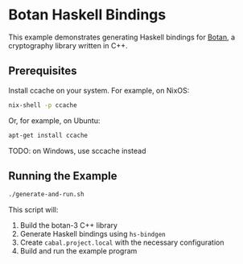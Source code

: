 # Botan Haskell Bindings

This example demonstrates generating Haskell bindings for
[Botan](https://botan.randombit.net/), a cryptography library written in C++.

## Prerequisites

Install ccache on your system. For example, on NixOS:

```bash
nix-shell -p ccache
```

Or, for example, on Ubuntu:
```bash
apt-get install ccache
```

TODO: on Windows, use sccache instead

## Running the Example

```bash
./generate-and-run.sh
```

This script will:
1. Build the botan-3 C++ library
2. Generate Haskell bindings using `hs-bindgen`
3. Create `cabal.project.local` with the necessary configuration
4. Build and run the example program
